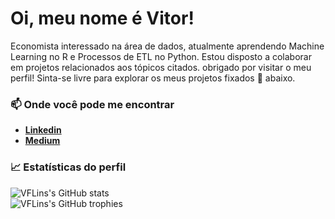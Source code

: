 # Oi, meu nome é Vitor!

Economista interessado na área de dados, atualmente aprendendo Machine Learning no R e Processos de ETL no Python. Estou disposto a colaborar em projetos relacionados aos tópicos citados. obrigado por visitar o meu perfil! Sinta-se livre para explorar os meus projetos fixados 📌 abaixo.

### 📫 Onde você pode me encontrar
- **[Linkedin](https://www.linkedin.com/in/vflins/)**
- **[Medium](https://medium.com/@vflins)**

### 📈 Estatísticas do perfil
![VFLins's GitHub stats](https://github-readme-stats.vercel.app/api?username=VFLins&show_icons=true&theme=gitdimmed)
<br >
![VFLins's GitHub trophies](https://github-profile-trophy.vercel.app/?username=VFLins&theme=gitdimmed)

